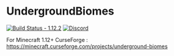 # UndergroundBiomes 

[![Build Status - 1.12.2](https://img.shields.io/jenkins/build/https/jenkins.altillimity.com/job/Underground%20Biomes.svg)](https://jenkins.altillimity.com/job/Underground%20Biomes/) [![Discord](https://img.shields.io/discord/479711261274406913.svg?logo=discord&label=)](https://discord.gg/kpJEnAf)

For Minecraft 1.12+
CurseForge : https://minecraft.curseforge.com/projects/underground-biomes
